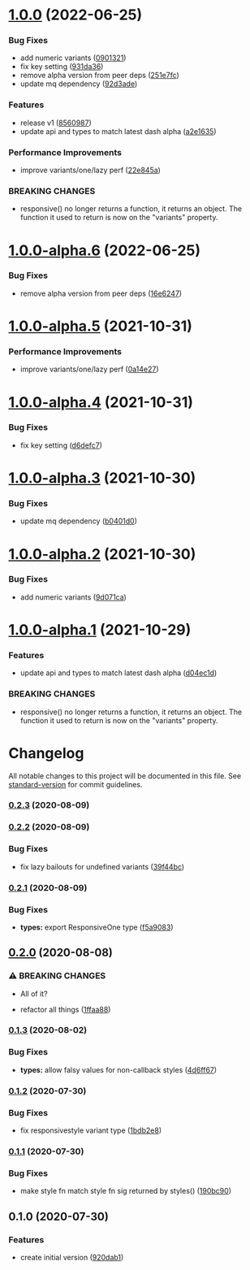# [1.0.0](https://github.com/dash-ui/responsive/compare/v0.2.3...v1.0.0) (2022-06-25)

### Bug Fixes

- add numeric variants ([0901321](https://github.com/dash-ui/responsive/commit/0901321959553846e1b66a6a49063db884837483))
- fix key setting ([931da36](https://github.com/dash-ui/responsive/commit/931da36dc5e216ae06b9a7111a488fa3d58b46f2))
- remove alpha version from peer deps ([251e7fc](https://github.com/dash-ui/responsive/commit/251e7fc61c30838ca2c4d482034515105fe4c192))
- update mq dependency ([92d3ade](https://github.com/dash-ui/responsive/commit/92d3adeb492faae7e8741a93890b153a579fe4f7))

### Features

- release v1 ([8560987](https://github.com/dash-ui/responsive/commit/8560987350081ddd96b68e6c947b3058a65aefec))
- update api and types to match latest dash alpha ([a2e1635](https://github.com/dash-ui/responsive/commit/a2e1635826c6919b84a3bea7f0a85065b711e9fd))

### Performance Improvements

- improve variants/one/lazy perf ([22e845a](https://github.com/dash-ui/responsive/commit/22e845a074e87a172fb89fb739efdc22c201e6d5))

### BREAKING CHANGES

- responsive() no longer returns a function, it returns an object. The function it
  used to return is now on the "variants" property.

# [1.0.0-alpha.6](https://github.com/dash-ui/responsive/compare/v1.0.0-alpha.5...v1.0.0-alpha.6) (2022-06-25)

### Bug Fixes

- remove alpha version from peer deps ([16e6247](https://github.com/dash-ui/responsive/commit/16e6247256322d9edc7b4ce27e415d58f8f9d4ad))

# [1.0.0-alpha.5](https://github.com/dash-ui/responsive/compare/v1.0.0-alpha.4...v1.0.0-alpha.5) (2021-10-31)

### Performance Improvements

- improve variants/one/lazy perf ([0a14e27](https://github.com/dash-ui/responsive/commit/0a14e27f5c39fba77f7bf4f00f1e374035f920c4))

# [1.0.0-alpha.4](https://github.com/dash-ui/responsive/compare/v1.0.0-alpha.3...v1.0.0-alpha.4) (2021-10-31)

### Bug Fixes

- fix key setting ([d6defc7](https://github.com/dash-ui/responsive/commit/d6defc7804b4b4e2f1e25afc2ea108308f3a8f3d))

# [1.0.0-alpha.3](https://github.com/dash-ui/responsive/compare/v1.0.0-alpha.2...v1.0.0-alpha.3) (2021-10-30)

### Bug Fixes

- update mq dependency ([b0401d0](https://github.com/dash-ui/responsive/commit/b0401d0212d9e7e9db0986666d42cbd9b4a5b2d8))

# [1.0.0-alpha.2](https://github.com/dash-ui/responsive/compare/v1.0.0-alpha.1...v1.0.0-alpha.2) (2021-10-30)

### Bug Fixes

- add numeric variants ([9d071ca](https://github.com/dash-ui/responsive/commit/9d071ca6ea56563489bbec51e89a2a17cf14016e))

# [1.0.0-alpha.1](https://github.com/dash-ui/responsive/compare/v0.2.3...v1.0.0-alpha.1) (2021-10-29)

### Features

- update api and types to match latest dash alpha ([d04ec1d](https://github.com/dash-ui/responsive/commit/d04ec1d467d9f74e294798ed1e6fe1e48172abdb))

### BREAKING CHANGES

- responsive() no longer returns a function, it returns an object. The function it
  used to return is now on the "variants" property.

# Changelog

All notable changes to this project will be documented in this file. See [standard-version](https://github.com/conventional-changelog/standard-version) for commit guidelines.

### [0.2.3](https://github.com/dash-ui/responsive/compare/v0.2.2...v0.2.3) (2020-08-09)

### [0.2.2](https://github.com/dash-ui/responsive/compare/v0.2.1...v0.2.2) (2020-08-09)

### Bug Fixes

- fix lazy bailouts for undefined variants ([39f44bc](https://github.com/dash-ui/responsive/commit/39f44bc9b4d856e6688870dd33687c89eb7b0fb6))

### [0.2.1](https://github.com/dash-ui/responsive/compare/v0.2.0...v0.2.1) (2020-08-09)

### Bug Fixes

- **types:** export ResponsiveOne type ([f5a9083](https://github.com/dash-ui/responsive/commit/f5a908377952104e6e2251e7ff97f0d22ec174fe))

## [0.2.0](https://github.com/dash-ui/responsive/compare/v0.1.3...v0.2.0) (2020-08-08)

### ⚠ BREAKING CHANGES

- All of it?

- refactor all things ([1ffaa88](https://github.com/dash-ui/responsive/commit/1ffaa88e56bf1f01b94f3411912c56a454e8d91f))

### [0.1.3](https://github.com/dash-ui/responsive/compare/v0.1.2...v0.1.3) (2020-08-02)

### Bug Fixes

- **types:** allow falsy values for non-callback styles ([4d6ff67](https://github.com/dash-ui/responsive/commit/4d6ff67221391a32166e705cde3ce607cd4fc8b7))

### [0.1.2](https://github.com/dash-ui/responsive/compare/v0.1.1...v0.1.2) (2020-07-30)

### Bug Fixes

- fix responsivestyle variant type ([1bdb2e8](https://github.com/dash-ui/responsive/commit/1bdb2e83550e6de738b33c76a15a9dea49551a06))

### [0.1.1](https://github.com/dash-ui/responsive/compare/v0.1.0...v0.1.1) (2020-07-30)

### Bug Fixes

- make style fn match style fn sig returned by styles() ([190bc90](https://github.com/dash-ui/responsive/commit/190bc90b077ee43afe33a77b3c235a95b2eb4367))

## 0.1.0 (2020-07-30)

### Features

- create initial version ([920dab1](https://github.com/dash-ui/responsive/commit/920dab19da029a4638593c9a2bf0fa1bf34b3521))
